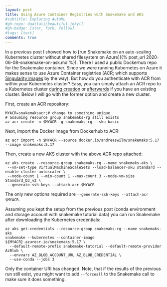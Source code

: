 ```yaml
---
layout: post
title: Using Azure Container Registries with Snakemake and AKS
#subtitle: Exploring AutoML
#gh-repo: daattali/beautiful-jekyll
#gh-badge: [star, fork, follow]
#tags: [test]
comments: true
---
```


In a previous post I showed how to [run Snakemake on an auto-scaling Kubernetes cluster without shared filesystem on Azure]({% post_url 2020-06-08-snakemake-on-ask.md %}). There I used a public Dockerhub repo for the Snakemake container. Since we were running Kubernetes on Azure it makes sense to use Azure Container registries (ACR; which supports [Singularity images](https://azure.microsoft.com/en-us/blog/azure-container-registry-now-supports-singularity-image-format-containers/) by the way). But how do you authenticate with ACR from within your Kubernetes cluster? Easy, you can simply attach an ACR repo to a Kubernetes cluster [during creation](https://docs.microsoft.com/en-us/azure/aks/cluster-container-registry-integration?toc=/azure/container-registry/toc.json&bc=/azure/container-registry/breadcrumb/toc.json#create-a-new-aks-cluster-with-acr-integration) or [afterwards](https://docs.microsoft.com/en-us/azure/aks/cluster-container-registry-integration?toc=/azure/container-registry/toc.json&bc=/azure/container-registry/breadcrumb/toc.json#configure-acr-integration-for-existing-aks-clusters) if you have an existing cluster. Below I will go with the former option and create a new cluster.

First, create an ACR repository:

    MYACR=snakemaksacr;# change to something unique
    # assuming resource group snakemaks-rg still exists
    az acr create -n $MYACR -g snakemaks-rg --sku basic

Next, import the Docker image from Dockerhub to ACR:

    az acr import -n $MYACR --source docker.io/andreaswilm/snakemaks:5.17 --image snakemaks:5.17

Then, create a new AKS cluster with the above ACR repo attached:

    az aks create --resource-group snakemaks-rg --name snakemaks-aks \
     --vm-set-type VirtualMachineScaleSets --load-balancer-sku standard --enable-cluster-autoscaler \
     --node-count 1 --min-count 1 --max-count 3 --node-vm-size Standard_D3_v2 \
     --generate-ssh-keys --attach-acr $MYACR

The only new options required are `--generate-ssh-keys --attach-acr $MYACR`.

Assuming you kept the setup from the previous post (conda environment and storage account with snakemake tutorial data) you can run Snakemake after downloading the Kubernetes credentials:

    az aks get-credentials --resource-group snakemaks-rg --name snakemaks-aks
    snakemake --kubernetes --container-image ${MYACR}.azurecr.io/snakemaks:5.17 \
      --default-remote-prefix snakemake-tutorial --default-remote-provider AzBlob \
      --envvars AZ_BLOB_ACCOUNT_URL AZ_BLOB_CREDENTIAL \
      --use-conda --jobs 3
      
Only the container URI has changed. Note, that if the results of the previous run still exist, you might want to add `--forceall` to the Snakemake call to make sure it does something.

